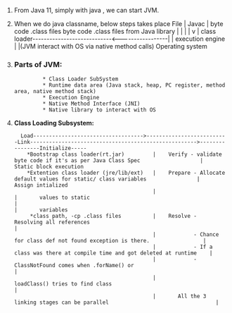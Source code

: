 1. From Java 11, 
   simply with java <class name.java>, we can start JVM.

3. When we do
 java classname, below steps takes place
 File
      |
      Javac
      |
    byte code .class files                          byte code .class files from Java library
      |                                                       |
      |                                                       |
      v                                                       |
    class loader----------------------------<-----------------|
      |
    execution engine
      |
      |(JVM interact with OS via native method calls)
  Operating system
4. ### Parts of JVM:
                * Class Loader SubSystem
                * Runtime data area (Java stack, heap, PC register, method area, native method stack)
                * Execution Engine
                * Native Method Interface (JNI)
                * Native library to interact with OS
            
5. <b>Class Loading Subsystem:</b> 


         Load----------------------------------->--------------------------Link----------------------------------------------------->----------------Initialize-----
           *Bootstrap class loader(rt.jar)         |    Verify - validate byte code if it's as per Java Class Spec                   |       Static block execution
           *Extention class loader (jre/lib/ext)   |    Prepare - Allocate default values for static/ class variables                |       Assign intialized     
                                                   |                                                                                 |       values to static                                                          |                                                                                 |       variables
            *class path, -cp .class files          |    Resolve - Resolving all references                                           |       
                                                   |            - Chance for class def not found exception is there.                 |
                                                   |            - If a class was there at compile time and got deleted at runtime    |
                                                   |            - ClassNotFound comes when .forName() or                             |
                                                   |              loadClass() tries to find class                                    |
                                                   |       All the 3 linking stages can be parallel                                  |
                                            
                                            
                                            
                                            
                                            
                                            
                                            
